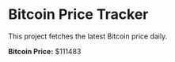 # Bitcoin Price Tracker

This project fetches the latest Bitcoin price daily.

**Bitcoin Price:** $111483
